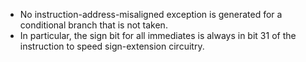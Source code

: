 * No instruction-address-misaligned exception is generated for a conditional branch that is not taken.
* In particular, the sign bit for all immediates is always in bit 31 of the instruction to speed sign-extension circuitry.
